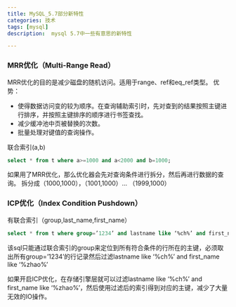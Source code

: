 ```yaml
---
title: MySQL_5.7部分新特性
categories: 技术
tags: [mysql]
description:  mysql 5.7中一些有意思的新特性

---
```



### MRR优化（Multi-Range Read）

MRR优化的目的是减少磁盘的随机访问。适用于range、ref和eq_ref类型。
优势：

- 使得数据访问变的较为顺序。在查询辅助索引时，先对查到的结果按照主键进行排序，并按照主键排序的顺序进行书签查找。
- 减少缓冲池中页被替换的次数。
- 批量处理对键值的查询操作。

联合索引(a,b)

```sql
select * from t where a>=1000 and a<2000 and b=1000;
```

如果用了MRR优化，那么优化器会先对查询条件进行拆分，然后再进行数据的查询。
拆分成（1000,1000），（1001,1000）… （1999,1000）

### ICP优化（Index Condition Pushdown）

有联合索引（group,last_name,first_name）

```sql
select * from t where group=’1234’ and lastname like ‘%ch%’ and first_name like ‘%zhao%’;
```

该sql只能通过联合索引的group来定位到所有符合条件的行所在的主键，必须取出所有group=’1234’的行记录然后过滤lastname like ‘%ch%’ and first_name like ‘%zhao%’

如果开启ICP优化，在存储引擎层就可以过滤lastname like ‘%ch%’ and first_name like ‘%zhao%’，然后使用过滤后的索引得到对应的主键，减少了大量无效的IO操作。
